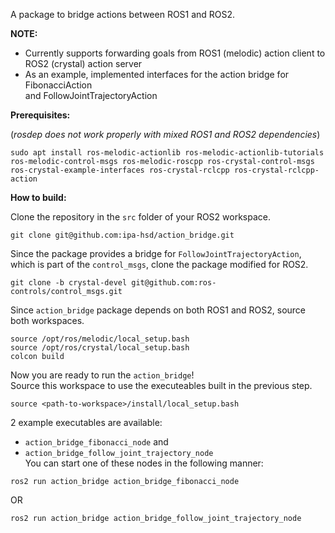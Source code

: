 A package to bridge actions between ROS1 and ROS2. 
   
**NOTE:**   
- Currently supports forwarding goals from ROS1 (melodic) action client to ROS2 (crystal) action server  
- As an example, implemented interfaces for the action bridge for FibonacciAction   
  and FollowJointTrajectoryAction  

**Prerequisites:**  

(*rosdep does not work properly with mixed ROS1 and ROS2 dependencies*)

```
sudo apt install ros-melodic-actionlib ros-melodic-actionlib-tutorials ros-melodic-control-msgs ros-melodic-roscpp ros-crystal-control-msgs ros-crystal-example-interfaces ros-crystal-rclcpp ros-crystal-rclcpp-action
```

**How to build:**  
  
Clone the repository in the `src` folder of your ROS2 workspace.
```
git clone git@github.com:ipa-hsd/action_bridge.git
```
Since the package provides a bridge for `FollowJointTrajectoryAction`, which is part of the `control_msgs`, clone the package modified for ROS2.
```
git clone -b crystal-devel git@github.com:ros-controls/control_msgs.git
```

Since `action_bridge` package depends on both ROS1 and ROS2, source both workspaces.
```
source /opt/ros/melodic/local_setup.bash
source /opt/ros/crystal/local_setup.bash
colcon build
```
Now you are ready to run the `action_bridge`!  
Source this workspace to use the executeables built in the previous step. 
```
source <path-to-workspace>/install/local_setup.bash
```
2 example executables are available: 
- `action_bridge_fibonacci_node` and 
- `action_bridge_follow_joint_trajectory_node`  
You can start one of these nodes in the following manner:
```
ros2 run action_bridge action_bridge_fibonacci_node
```
OR
```
ros2 run action_bridge action_bridge_follow_joint_trajectory_node
```









